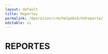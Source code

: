 ```yaml
---
layout: default
title: Reportes
permalink: /Operacion/crm/helpdesk/hdreporte/
editable: si
---
```


# REPORTES

